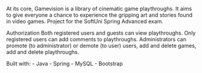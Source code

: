 At its core, Gamevision is a library of cinematic game playthroughs. It aims to give everyone a chance to experience the gripping art and stories found in video games.
Project for the SoftUni Spring Advanced exam.

Authorization
Both registered users and guests can view playthroughs.
Only registered users can add comments to playthroughs.
Administrators can promote (to administrator) or demote (to user) users, add and delete games, add and delete playthroughs.

Built with:
        - Java
        - Spring
        - MySQL
        - Bootstrap 

